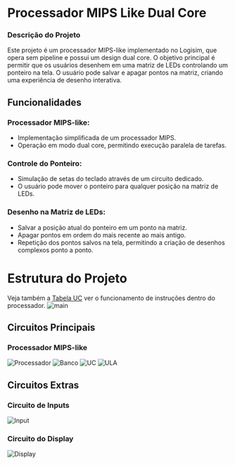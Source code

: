 # Processador MIPS Like Dual Core
### Descrição do Projeto
Este projeto é um processador MIPS-like implementado no Logisim, que opera sem pipeline e possui um design dual core. O objetivo principal é permitir que os usuários desenhem em uma matriz de LEDs controlando um ponteiro na tela. O usuário pode salvar e apagar pontos na matriz, criando uma experiência de desenho interativa.

## Funcionalidades
### Processador MIPS-like:

- Implementação simplificada de um processador MIPS.
- Operação em modo dual core, permitindo execução paralela de tarefas.
### Controle do Ponteiro:

- Simulação de setas do teclado através de um circuito dedicado.
- O usuário pode mover o ponteiro para qualquer posição na matriz de LEDs.
### Desenho na Matriz de LEDs:

- Salvar a posição atual do ponteiro em um ponto na matriz.
- Apagar pontos em ordem do mais recente ao mais antigo.
- Repetição dos pontos salvos na tela, permitindo a criação de desenhos complexos ponto a ponto.
# Estrutura do Projeto
Veja também a [Tabela UC](TabelaUC.txt) ver o funcionamento de instruções dentro do processador.
![main](Imagens/main.png)
## Circuitos Principais
### Processador MIPS-like
![Processador](Imagens/processador.png)
![Banco](Imagens/BankRegs.png)
![UC](Imagens/UC.png)
![ULA](Imagens/ULA.png)

## Circuitos Extras
### Circuito de Inputs
![Input](Imagens/input_control.png)
### Circuito do Display
![Display](Imagens/display_control.png)
